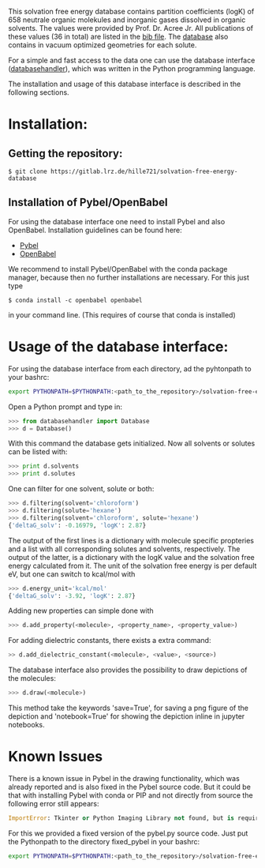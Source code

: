 This solvation free energy database contains partition coefficients (logK)
of 658 neutrale organic molekules and inorganic gases dissolved in organic solvents.
The values were provided by Prof. Dr. Acree Jr.
All publications of these values (36 in total) are listed in the [bib file](references/references.bib).
The [database](database/database.sdf) also contains in vacuum optimized geometries for each solute.

For a simple and fast access to the data one can use the database interface 
([databasehandler](database/databasehandler.py)), which was written in the Python programming language.

The installation and usage of this database interface is described in the following sections.

# Installation:

## Getting the repository:
    
    $ git clone https://gitlab.lrz.de/hille721/solvation-free-energy-database
    
## Installation of Pybel/OpenBabel

For using the database interface one need to install Pybel and also OpenBabel.
Installation guidelines can be found here: 

* [Pybel](https://openbabel.org/docs/dev/UseTheLibrary/Python_Pybel.html)
* [OpenBabel](http://openbabel.org/wiki/Main_Page) 

We recommend to install Pybel/OpenBabel with the conda package manager,
because then no further installations are necessary.
For this just type 
    
    $ conda install -c openbabel openbabel

in your command line.
(This requires of course that conda is installed)

  
# Usage of the database interface:

For using the database interface from each directory, ad the pyhtonpath to your bashrc:

```bash
export PYTHONPATH=$PYTHONPATH:<path_to_the_repository>/solvation-free-energy-database/database
``` 

Open a Python prompt and type in:

```python
>>> from databasehandler import Database
>>> d = Database()
```

With this command the database gets initialized.
Now all solvents or solutes can be listed with:

```python
>>> print d.solvents
>>> print d.solutes
```

One can filter for one solvent, solute or both:

```python
>>> d.filtering(solvent='chloroform')
>>> d.filtering(solute='hexane')
>>> d.filtering(solvent='chloroform', solute='hexane')
{'deltaG_solv': -0.16979, 'logK': 2.87}

```
The output of the first lines is a dictionary with molecule specific propteries
and a list with all corresponding solutes and solvents, respectively.
The output of the latter, is a dictionary with the logK value 
and the solvation free energy calculated from it.
The unit of the solvation free energy is per default eV,
but one can switch to kcal/mol with

```python
>>> d.energy_unit='kcal/mol'
{'deltaG_solv': -3.92, 'logK': 2.87}
```

Adding new properties can simple done with

```python
>>> d.add_property(<molecule>, <property_name>, <property_value>)
```    
    
For adding dielectric constants, there exists a extra command:

```python
>> d.add_dielectric_constant(<molecule>, <value>, <source>)
```

The database interface also provides the possibility to draw depictions of the molecules:

```python
>>> d.draw(<molecule>)
```

This method take the keywords 'save=True', for saving a png figure of the depiction and
'notebook=True' for showing the depiction inline in jupyter notebooks.

# Known Issues
There is a known issue in Pybel in the drawing functionality, which was already reported and is also fixed in the Pybel source code.
But it could be that with installing Pybel with conda or PIP and not directly from source the following error still appears:

```python
ImportError: Tkinter or Python Imaging Library not found, but is required for image display. See installation instructions for more information.
```

For this we provided a fixed version of the pybel.py source code. Just put the Pythonpath to the directory fixed_pybel in your bashrc:

```bash
export PYTHONPATH=$PYTHONPATH:<path_to_the_repository>/solvation-free-energy-database/fixed_pybel
``` 


